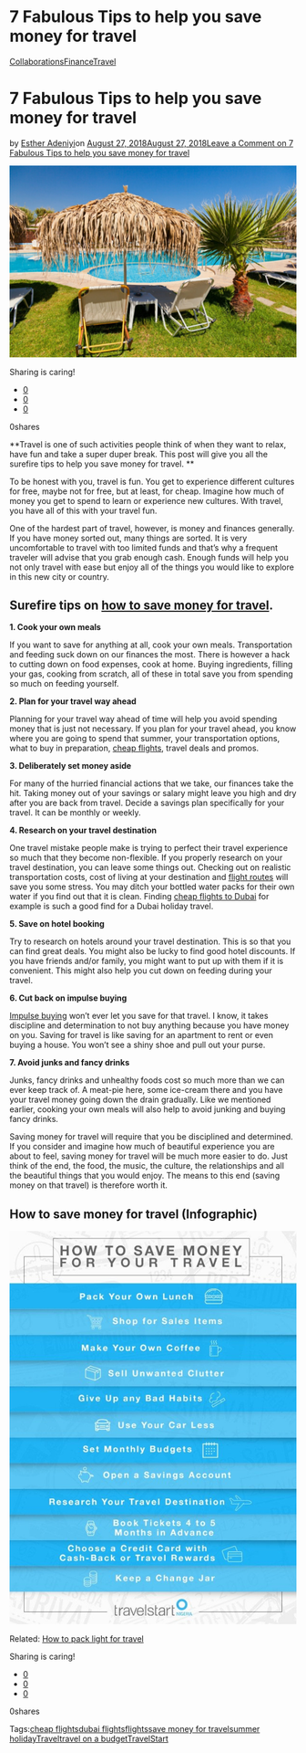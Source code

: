 # 7 Fabulous Tips to help you save money for travel

[Collaborations](https://estheradeniyi.com/category/collaborations/)[Finance](https://estheradeniyi.com/category/finance/)[Travel](https://estheradeniyi.com/category/travel/)
# 7 Fabulous Tips to help you save money for travel

by [Esther Adeniyi](https://estheradeniyi.com/author/esther-adeniyi/)on [August 27, 2018August 27, 2018](https://estheradeniyi.com/save-money-for-travel/)[Leave a Comment on 7 Fabulous Tips to help you save money for travel](https://estheradeniyi.com/save-money-for-travel/#respond)

![how to save money for travel](images\how-to-save-money-for-travel.jpeg)

Sharing is caring!

- [0](https://www.facebook.com/sharer/sharer.php?u=https%3A%2F%2Festheradeniyi.com%2Fsave-money-for-travel%2F&amp;t=7%20Fabulous%20Tips%20to%20help%20you%20save%20money%20for%20travel)
- [0](https://twitter.com/intent/tweet?text=7%20Fabulous%20Tips%20to%20help%20you%20save%20money%20for%20travel&amp;url=https%3A%2F%2Festheradeniyi.com%2Fsave-money-for-travel%2F)
- [0](#)

0shares

**Travel is one of such activities people think of when they want to relax, have fun and take a super duper break. This post will give you all the surefire tips to help you save money for travel. **

To be honest with you, travel is fun. You get to experience different cultures for free, maybe not for free, but at least, for cheap. Imagine how much of money you get to spend to learn or experience new cultures. With travel, you have all of this with your travel fun.

One of the hardest part of travel, however, is money and finances generally. If you have money sorted out, many things are sorted. It is very uncomfortable to travel with too limited funds and that&#x2019;s why a frequent traveler will advise that you grab enough cash. Enough funds will help you not only travel with ease but enjoy all of the things you would like to explore in this new city or country.

## **Surefire tips on [how to save money for travel](http://www.travelstart.com.ng/blog/tips-on-how-to-save-money-for-your-travels/).**

**1. Cook your own meals**

If you want to save for anything at all, cook your own meals. Transportation and feeding suck down on our finances the most. There is however a hack to cutting down on food expenses, cook at home. Buying ingredients, filling your gas, cooking from scratch, all of these in total save you from spending so much on feeding yourself.

**2. Plan for your travel way ahead**

Planning for your travel way ahead of time will help you avoid spending money that is just not necessary. If you plan for your travel ahead, you know where you are going to spend that summer, your transportation options, what to buy in preparation, [cheap flights](https://www.travelstart.com.ng), travel deals and promos.

**3. Deliberately set money aside**

For many of the hurried financial actions that we take, our finances take the hit. Taking money out of your savings or salary might leave you high and dry after you are back from travel. Decide a savings plan specifically for your travel. It can be monthly or weekly.

**4. Research on your travel destination**

One travel mistake people make is trying to perfect their travel experience so much that they become non-flexible. If you properly research on your travel destination, you can leave some things out. Checking out on realistic transportation costs, cost of living at your destination and [flight routes](https://www.travelstart.com.ng/lp/travellers-guide/flight-routes) will save you some stress. You may ditch your bottled water packs for their own water if you find out that it is clean. Finding [cheap flights to Dubai](https://www.travelstart.com.ng/lp/dubai/flights) for example is such a good find for a Dubai holiday travel.

**5. Save on hotel booking**

Try to research on hotels around your travel destination. This is so that you can find great deals. You might also be lucky to find good hotel discounts. If you have friends and/or family, you might want to put up with them if it is convenient. This might also help you cut down on feeding during your travel.

**6. Cut back on impulse buying**

[Impulse buying](https://estheradeniyi.com/impulse-buying-3-realistic-ways-to-stop/) won&#x2019;t ever let you save for that travel. I know, it takes discipline and determination to not buy anything because you have money on you. Saving for travel is like saving for an apartment to rent or even buying a house. You won&#x2019;t see a shiny shoe and pull out your purse.

**7. Avoid junks and fancy drinks**

Junks, fancy drinks and unhealthy foods cost so much more than we can ever keep track of. A meat-pie here, some ice-cream there and you have your travel money going down the drain gradually. Like we mentioned earlier, cooking your own meals will also help to avoid junking and buying fancy drinks.

Saving money for travel will require that you be disciplined and determined. If you consider and imagine how much of beautiful experience you are about to feel, saving money for travel will be much more easier to do. Just think of the end, the food, the music, the culture, the relationships and all the beautiful things that you would enjoy. The means to this end (saving money on that travel) is therefore worth it.

## How to save money for travel (Infographic)

![save money for travel](images\save-money-for-travel.jpg)

Related: [How to pack light for travel](https://estheradeniyi.com/packing-light-for-travel/)

Sharing is caring!

- [0](https://www.facebook.com/sharer/sharer.php?u=https%3A%2F%2Festheradeniyi.com%2Fsave-money-for-travel%2F&amp;t=7%20Fabulous%20Tips%20to%20help%20you%20save%20money%20for%20travel)
- [0](https://twitter.com/intent/tweet?text=7%20Fabulous%20Tips%20to%20help%20you%20save%20money%20for%20travel&amp;url=https%3A%2F%2Festheradeniyi.com%2Fsave-money-for-travel%2F)
- [0](#)

0shares

Tags:[cheap flights](https://estheradeniyi.com/tag/cheap-flights/)[dubai flights](https://estheradeniyi.com/tag/dubai-flights/)[flights](https://estheradeniyi.com/tag/flights/)[save money for travel](https://estheradeniyi.com/tag/save-money-for-travel/)[summer holiday](https://estheradeniyi.com/tag/summer-holiday/)[Travel](https://estheradeniyi.com/tag/travel/)[travel on a budget](https://estheradeniyi.com/tag/travel-on-a-budget/)[TravelStart](https://estheradeniyi.com/tag/travelstart/)
